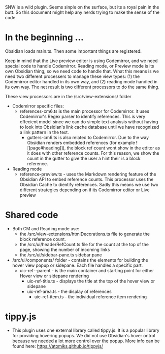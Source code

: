 SNW is a wild plugin. Seems sinple on the surface, but its a royal pain in the butt. So this document might help any nerds trying to make the sense of the code.

# In the beginning ...
Obsidian loads main.ts. Then some important things are registered.

Keep in mind that the Live preview editor is using Codemirror, and we need special code to handle Codemirror. Reading mode, or Preview mode is its own Obsidian thing, so we need code to handle that. What this means is we need two different processers to manage these view types: (1) the Codemirror editor handled in its own way, and (2) reading mode handled in its own way. The net result is two different processors to do the same thing.

These view processors are in the /src/view-extensions/ folder

- Codemirror specific files:
  - references-cm6.ts is the main processor for Codemirror. It uses Codemirror's Regex parser to identify references. This is very effecient model since we can do simple text analysis without having to look into Obsidian's link cache database until we have recognized a link pattern in the text.
    - gutters-cm6.ts is also related to Codemirror. Due to the way Obsidian renders embedded references (for example ![[page#heading]]), the block ref count wont show in the editor as it does with other reference counts. For this reason, we show the count in the gutter to give the user a hint their is a block reference.
- Reading mode
  - reference-preview.ts - uses the Markdown rendering feature of the Obsidian API to embed reference counts. This processor uses the Obsidian Cache to dientify references. Sadly this means we use two different strategies depending on if its Codemirror editor or Live preview

# Shared code
- Both CM and Reading mode use: 
  - the /src/view-extensions/htmlDecorations.ts file to generate the block reference count. 
  - the /src/ui/headerRefCount.ts file for the count at the top of the page, showing the number of incoming links
  - the /src/ui/sidebar-pane.ts sidebar pane
- /src/ui/components/ folder - contains the elements for building the hover view popup or sidepane. Each file handles a specific part.
  - uic-ref--parent - is the main container and starting point for either Hover view or sidepane rendering
    - uic-ref-title.ts - displays the title at the top of the hover view or sidepane
    - uic-ref-area.ts - the display of references
      - uic-ref-item.ts - the individual reference item rendering

# tippy.js
- This plugin uses one external library called tippy.js. It is a popular library for providing hovering popups. We did not use Obsidian's hover ontrol because we needed a lot more control over the popup. More info can be found here: https://atomiks.github.io/tippyjs/
